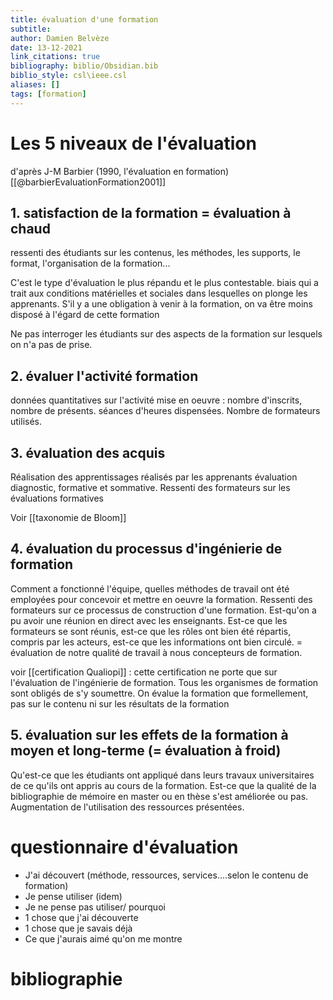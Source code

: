 ```yaml
---
title: évaluation d'une formation
subtitle:
author: Damien Belvèze
date: 13-12-2021
link_citations: true
bibliography: biblio/Obsidian.bib
biblio_style: csl\ieee.csl
aliases: []
tags: [formation]
---
```



# Les 5 niveaux de l'évaluation 

d'après J-M Barbier (1990, l'évaluation en formation)[[@barbierEvaluationFormation2001]]

## 1. satisfaction de la formation = évaluation à chaud 
ressenti des étudiants sur les contenus, les méthodes, les supports, le format, l'organisation de la formation...

C'est le type d'évaluation le plus répandu et le plus contestable. 
biais qui a trait aux conditions matérielles et sociales dans lesquelles on plonge les apprenants. 
S'il y a une obligation à venir à la formation, on va être moins disposé à l'égard de cette formation

Ne pas interroger les étudiants sur des aspects de la formation sur lesquels on n'a pas de prise. 

## 2. évaluer l'activité formation

données quantitatives sur l'activité mise en oeuvre : nombre d'inscrits, nombre de présents. 
séances d'heures dispensées. Nombre de formateurs utilisés.

## 3. évaluation des acquis

Réalisation des apprentissages réalisés par les apprenants
évaluation diagnostic, formative et sommative.
Ressenti des formateurs sur les évaluations formatives

Voir [[taxonomie de Bloom]]

## 4. évaluation du processus d'ingénierie de formation

Comment a fonctionné l'équipe, quelles méthodes de travail ont été employées pour concevoir et mettre en oeuvre la formation. 
Ressenti des formateurs sur ce processus de construction d'une formation. Est-qu'on a pu avoir une réunion en direct avec les enseignants. 
Est-ce que les formateurs se sont réunis, est-ce que les rôles ont bien été répartis, compris par les acteurs, est-ce que les informations ont bien circulé.  = évaluation de notre qualité de travail à nous concepteurs de formation.

voir [[certification Qualiopi]] : cette certification ne porte que sur l'évaluation de l'ingénierie de formation.
Tous les organismes de formation sont obligés de s'y soumettre. On évalue la formation que formellement, pas sur le contenu ni sur les résultats de la formation

## 5. évaluation sur les effets de la formation à moyen et long-terme (= évaluation à froid)

Qu'est-ce que les étudiants ont appliqué dans leurs travaux universitaires de ce qu'ils ont appris au cours de la formation. 
Est-ce que la qualité de la bibliographie de mémoire en master ou en thèse s'est améliorée ou pas. Augmentation de l'utilisation des ressources présentées.


# questionnaire d'évaluation

- J'ai découvert (méthode, ressources, services....selon le contenu de formation)
- Je pense utiliser (idem) 
- Je ne pense pas utiliser/ pourquoi
- 1 chose que j'ai découverte
- 1 chose que je savais déjà 
- Ce que j'aurais aimé qu'on me montre



# bibliographie

